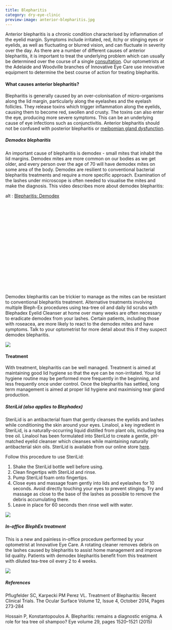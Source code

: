 ```yaml
---
title: Blepharitis
category: dry-eye-clinic
preview-image: anterior-blepharitis.jpg
---
```

<div class="employee-heading">
<p>Anterior blepharitis is a chronic condition characterised by inflammation of the eyelid margin. Symptoms include irritated, red, itchy or stinging eyes or eyelids, as well as fluctuating or blurred vision, and can fluctuate in severity over the day. As there are a number of different causes of anterior blepharitis, it is important to treat the underlying problem which can usually be determined over the course of a single <a href="/what-we-do/eye-exam">consultation</a>. Our optometrists at the Adelaide and Woodville branches of Innovative Eye Care use innovative equipment to determine the best course of action for treating blepharitis.</p>
</div>

#### What causes anterior blepharitis?

Blepharitis is generally caused by an over-colonisation of micro-organisms along the lid margin, particularly along the eyelashes and the eyelash follicles. They release toxins which trigger inflammation along the eyelids, causing them to become red, swollen and crusty. The toxins can also enter the eye, producing more severe symptoms. This can be an underlying cause of eye infections such as conjunctivitis. Anterior blepharitis should not be confused with posterior blepharitis or <a href="/what-we-do/meibomian-gland-dysfunction">meibomian gland dysfunction</a>.

##### Demodex blepharitis

An important cause of blepharitis is demodex - small mites that inhabit the lid margins. Demodex mites are more common on our bodies as we get older, and every person over the age of 70 will have demodex mites on some area of the body. Demodex are resilient to conventional bacterial blepharitis treatments and require a more specific approach. Examination of the lashes under microscope is often needed to visualise the mites and make the diagnosis. This video describes more about demodex blepharitis:

<div class="myWrapper" style="position: relative; padding-bottom: 56.25%; height: 0;"><!--\\\\[if IE]><iframe frameborder="0" type="text/html" src="https://2689-2347.captiv8online.com/animations/embed/one/lids-demodex?player_width=100%&player_height=100%&site_company_language=34&autostart=false" width="100%" height="100%" style="position:absolute;top:0;left:0;width:100%;height:100%;"></iframe><!\\\\[endif]--><!--\\\\[if !IE]> <--><object data="https://2689-2347.captiv8online.com/animations/embed/one/lids-demodex?player_width=100%&player_height=100%&site_company_language=34&autostart=false" type="text/html" width="100%" height="100%" style="position:absolute;top:0;left:0;width:100%;height:100%;">  alt : <a href="https://2689-2347.captiv8online.com/animations/embed/one/lids-demodex?player_width=100%&player_height=100%&site_company_language=34&autostart=false">Blepharitis: Demodex</a></object><!--> <!\\\\[endif]--></div>

<br>

Demodex blepharitis can be trickier to manage as the mites can be resistant to conventional blepharitis treatment. Alternative treatments involving multiple Bleph-Ex procedures using tea-tree oil and daily lid scrubs with Blephadex Eyelid Cleanser at home over many weeks are often necessary to eradicate demodex from your lashes. Certain patients, including those with roseacea, are more likely to react to the demodex mites and have symptoms. Talk to your optometrist for more detail about this if they suspect demodex blepharitis.

![](/uploads/demodex.jpg)

#### Treatment

With treatment, blepharitis can be well managed. Treatment is aimed at maintaining good lid hygiene so that the eye can be non-irritated. Your lid hygiene routine may be performed more frequently in the beginning, and less frequently once under control. Once the blepharitis has settled, long term management is aimed at proper lid hygiene and maximising tear gland production.

##### SteriLid (also applies to Blephadex)

SteriLid is an antibacterial foam that gently cleanses the eyelids and lashes while conditioning the skin around your eyes. Linalool, a key ingredient in SteriLid, is a naturally-occurring liquid distilled from plant oils, including tea tree oil. Linalool has been formulated into SteriLid to create a gentle, pH-matched eyelid cleanser which cleanses while maintaining naturally antibacterial skin oils. SteriLid is available from our online store [here](http://eyesolutions.com.au/collections/dry-eye-treatments/products/sterilid-eye-cleanser).

Follow this procedure to use SteriLid:

1. Shake the SteriLid bottle well before using.
2. Clean fingertips with SteriLid and rinse.
3. Pump SteriLid foam onto fingertips.
4. Close eyes and massage foam gently into lids and eyelashes for 10 seconds. Avoid directly touching your eyes to prevent stinging. Try and massage as close to the base of the lashes as possible to remove the debris accumulating there.
5. Leave in place for 60 seconds then rinse well with water.

![](/uploads/7f20fcf6ada0b443b30c8f45b2958f5cb4f19ded_sterilid.jpg)

##### In-office BlephEx treatment

This is a new and painless in-office procedure performed by your optometrist at Innovative Eye Care. A rotating cleaner removes debris on the lashes caused by blepharitis to assist home management and improve lid quality. Patients with demodex blepharitis benefit from this treatment with diluted tea-tree oil every 2 to 4 weeks.

![](/uploads/blephex.jpg)

##### References

Pflugfelder SC, Karpecki PM Perez VL. Treatment of Blepharitis: Recent Clinical Trials. The Ocular Surface Volume 12, Issue 4, October 2014, Pages 273-284

Hossain P, Konstantopoulos A. Blepharitis: remains a diagnostic enigma. A role for tea tree oil shampoo? Eye volume 29, pages 1520–1521 (2015)
